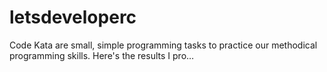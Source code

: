 # letsdeveloperc
Code Kata are small, simple programming tasks to practice our methodical programming skills. Here's the results I pro…
